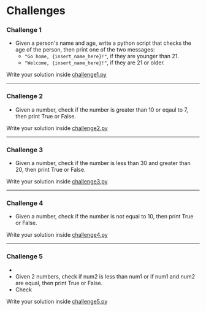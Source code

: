 
# Challenges

### Challenge 1

- Given a person's name and age, write a python script that checks the age of the person, then print one of the two messages: 
    - `"Go home, {insert_name_here}!"`, if they are younger than 21. 
    - `"Welcome, {insert_name_here}!"`, if they are 21 or older. 
    
Write your solution inside [challenge1.py](./challenge1.py)


---
### Challenge 2

- Given a number, check if the number is greater than 10 or eqaul to 7, then print True or False. 
    
Write your solution inside [challenge2.py](./challenge2.py)


---
### Challenge 3


- Given a number, check if the number is less than 30 and greater than 20, then print True or False. 

    
Write your solution inside [challenge3.py](./challenge3.py)


---

### Challenge 4

- Given a number, check if the number is not equal to 10, then print True or False. 
    
Write your solution inside [challenge4.py](./challenge4.py)


---

### Challenge 5

- 
- Given 2 numbers, check if num2 is less than num1 or if num1 and num2 are equal, then print True or False.
- Check 
    
Write your solution inside [challenge5.py](./challenge5.py)
